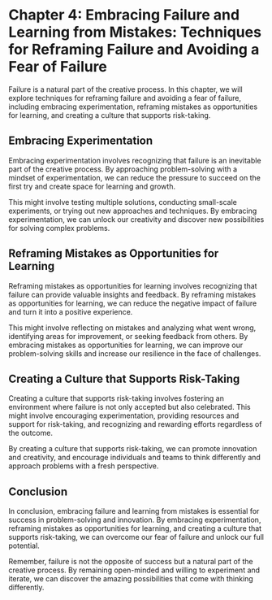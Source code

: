 Chapter 4: Embracing Failure and Learning from Mistakes: Techniques for Reframing Failure and Avoiding a Fear of Failure
========================================================================================================================

Failure is a natural part of the creative process. In this chapter, we will explore techniques for reframing failure and avoiding a fear of failure, including embracing experimentation, reframing mistakes as opportunities for learning, and creating a culture that supports risk-taking.

Embracing Experimentation
-------------------------

Embracing experimentation involves recognizing that failure is an inevitable part of the creative process. By approaching problem-solving with a mindset of experimentation, we can reduce the pressure to succeed on the first try and create space for learning and growth.

This might involve testing multiple solutions, conducting small-scale experiments, or trying out new approaches and techniques. By embracing experimentation, we can unlock our creativity and discover new possibilities for solving complex problems.

Reframing Mistakes as Opportunities for Learning
------------------------------------------------

Reframing mistakes as opportunities for learning involves recognizing that failure can provide valuable insights and feedback. By reframing mistakes as opportunities for learning, we can reduce the negative impact of failure and turn it into a positive experience.

This might involve reflecting on mistakes and analyzing what went wrong, identifying areas for improvement, or seeking feedback from others. By embracing mistakes as opportunities for learning, we can improve our problem-solving skills and increase our resilience in the face of challenges.

Creating a Culture that Supports Risk-Taking
--------------------------------------------

Creating a culture that supports risk-taking involves fostering an environment where failure is not only accepted but also celebrated. This might involve encouraging experimentation, providing resources and support for risk-taking, and recognizing and rewarding efforts regardless of the outcome.

By creating a culture that supports risk-taking, we can promote innovation and creativity, and encourage individuals and teams to think differently and approach problems with a fresh perspective.

Conclusion
----------

In conclusion, embracing failure and learning from mistakes is essential for success in problem-solving and innovation. By embracing experimentation, reframing mistakes as opportunities for learning, and creating a culture that supports risk-taking, we can overcome our fear of failure and unlock our full potential.

Remember, failure is not the opposite of success but a natural part of the creative process. By remaining open-minded and willing to experiment and iterate, we can discover the amazing possibilities that come with thinking differently.

